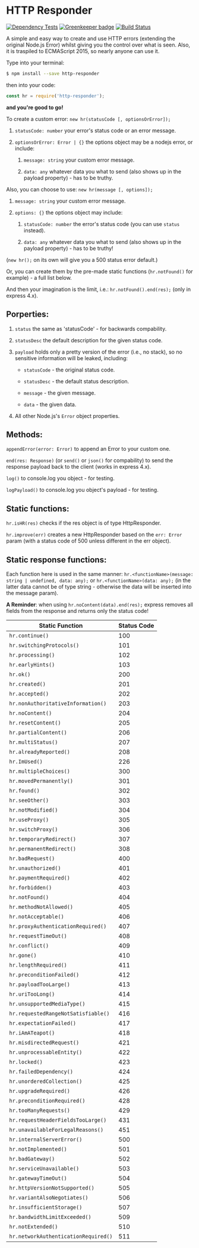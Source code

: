 
HTTP Responder
==================

[![Dependency Tests](https://david-dm.org/5c077m4n/http-responder.svg)](https://david-dm.org/)
[![Greenkeeper badge](https://badges.greenkeeper.io/5c077m4n/http-responder.svg)](https://greenkeeper.io/)
[![Build Status](https://travis-ci.org/5c077m4n/http-responder.svg?branch=master)](https://travis-ci.org/5c077m4n/http-responder)

A simple and easy way to create and use HTTP errors (extending the original Node.js Error) whilst giving you the control over what is seen. Also, it is traspiled to ECMAScript 2015, so nearly anyone can use it.

Type into your terminal:

```zsh
$ npm install --save http-responder
```

then into your code:

```javascript
const hr = require('http-responder');
```

**and you're good to go!**


To create a custom error: `new hr(statusCode [, optionsOrError]);`

1. `statusCode: number` your error's status code or an error message.

2. `optionsOrError: Error | {}` the options object may be a nodejs error, or include:

	1. `message: string` your custom error message.

	2. `data: any` whatever data you what to send (also shows up in the payload property) - has to be truthy.

Also, you can choose to use: `new hr(message [, options]);`

1. `message: string` your custom error message.

2. `options: {}` the options object may include:

	1. `statusCode: number` the error's status code (you can use `status` instead).

	2. `data: any` whatever data you what to send (also shows up in the payload property) - has to be truthy!

(`new hr();` on its own will give you a 500 status error default.)

Or, you can create them by the pre-made static functions (`hr.notFound()` for example) - a full list below.

And then your imagination is the limit, i.e.: `hr.notFound().end(res);` (only in express 4.x).


Porperties:
----

1. `status` the same as 'statusCode' - for backwards compability.

2. `statusDesc` the default description for the given status code.

3. `payload` holds only a pretty version of the error (i.e., no stack), so no sensitive information will be leaked, including:

	* `statusCode` - the original status code.

	* `statusDesc` - the default status description.

	* `message` - the given message.

	* `data` - the given data.

4. All other Node.js's `Error` object properties.


Methods:
----

`appendError(error: Error)` to append an Error to your custom one.

`end(res: Response)` (or `send()` or `json()` for compability) to send the response payload back to the client (works in express 4.x).

`log()` to console.log you object - for testing.

`logPayload()` to console.log you object's payload - for testing.


Static functions:
----

`hr.isHR(res)` checks if the res object is of type HttpResponder.

`hr.improve(err)` creates a new HttpResponder based on the `err: Error` param (with a status code of 500 unless different in the err object).


Static response functions:
----

Each function here is used in the same manner: `hr.<functionName>(message: string | undefined, data: any);` or `hr.<functionName>(data: any);` (in the latter data cannot be of type string - otherwise the data will be inserted into the message param).

**A Reminder**: when using `hr.noContent(data).end(res);` express removes all fields from the response and returns only the status code!


|			Static Function				|		Status Code		|
|---------------------------------------|-----------------------|
|`hr.continue()`						|			100			|
|`hr.switchingProtocols()`				|			101			|
|`hr.processing()`					 	|			102			|
|`hr.earlyHints()`						|			103			|
|`hr.ok()`								|			200			|
|`hr.created()`							|			201			|
|`hr.accepted()`						|			202			|
|`hr.nonAuthoritativeInformation()`		|			203			|
|`hr.noContent()`						|			204			|
|`hr.resetContent()`					|			205			|
|`hr.partialContent()`					|			206			|
|`hr.multiStatus()`						|			207			|
|`hr.alreadyReported()`					|			208			|
|`hr.ImUsed()`							|			226			|
|`hr.multipleChoices()`					|			300			|
|`hr.movedPermanently()`				|			301			|
|`hr.found()`							|			302			|
|`hr.seeOther()`						|			303			|
|`hr.notModified()`						|			304			|
|`hr.useProxy()`						|			305			|
|`hr.switchProxy()`						|			306			|
|`hr.temporaryRedirect()`				|			307			|
|`hr.permanentRedirect()`				|			308			|
|`hr.badRequest()`						|			400			|
|`hr.unauthorized()`					|			401			|
|`hr.paymentRequired()`					|			402			|
|`hr.forbidden()`						|			403			|
|`hr.notFound()`						|			404			|
|`hr.methodNotAllowed()`				|			405			|
|`hr.notAcceptable()`					|			406			|
|`hr.proxyAuthenticationRequired()`		|			407			|
|`hr.requestTimeOut()`					|			408			|
|`hr.conflict()`						|			409			|
|`hr.gone()`							|			410			|
|`hr.lengthRequired()`					|			411			|
|`hr.preconditionFailed()`				|			412			|
|`hr.payloadTooLarge()`					|			413			|
|`hr.uriTooLong()`						|			414			|
|`hr.unsupportedMediaType()`			|			415			|
|`hr.requestedRangeNotSatisfiable()`	|			416			|
|`hr.expectationFailed()`				|			417			|
|`hr.iAmATeapot()`						|			418			|
|`hr.misdirectedRequest()`				|			421			|
|`hr.unprocessableEntity()`				|			422			|
|`hr.locked()`							|			423			|
|`hr.failedDependency()`				|			424			|
|`hr.unorderedCollection()`				|			425			|
|`hr.upgradeRequired()`					|			426			|
|`hr.preconditionRequired()`			|			428			|
|`hr.tooManyRequests()`					|			429			|
|`hr.requestHeaderFieldsTooLarge()`		|			431			|
|`hr.unavailableForLegalReasons()`		|			451			|
|`hr.internalServerError()`				|			500			|
|`hr.notImplemented()`					|			501			|
|`hr.badGateway()`						|			502			|
|`hr.serviceUnavailable()`				|			503			|
|`hr.gatewayTimeOut()`					|			504			|
|`hr.httpVersionNotSupported()`			|			505			|
|`hr.variantAlsoNegotiates()`			|			506			|
|`hr.insufficientStorage()`				|			507			|
|`hr.bandwidthLimitExceeded()`			|			509			|
|`hr.notExtended()`						|			510			|
|`hr.networkAuthenticationRequired()`	|			511			|
